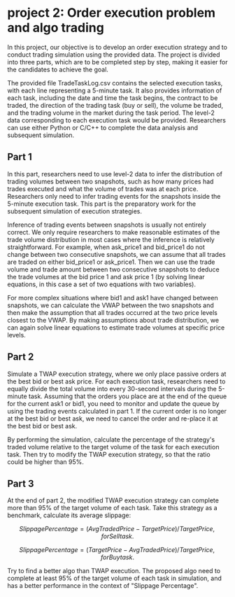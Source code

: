 # project 2: Order execution problem and algo trading
In this project, our objective is to develop an order execution strategy and to conduct trading simulation using the provided data. The project is divided into three parts, which are to be completed step by step, making it easier for the candidates to achieve the goal.

The provided file TradeTaskLog.csv contains the selected execution tasks, with each line representing a 5-minute task. It also provides information of each task,  including the date and time the task begins, the contract to be traded, the direction of the trading task (buy or sell), the volume be traded, and the trading volume in the market during the task period. The level-2 data corresponding to each execution task would be provided. Researchers can use either Python or C/C++ to complete the data analysis and subsequent simulation.

## Part 1
In this part, researchers need to use level-2 data to infer the distribution of trading volumes between two snapshots, such as how many prices had trades executed and what the volume of trades was at each price. Researchers only need to infer trading events for the snapshots inside the 5-minute execution task. This part is the preparatory work for the subsequent simulation of execution strategies. 

Inference of trading events between snapshots is usually not entirely correct. We only require researchers to make reasonable estimates of the trade volume distribution in most cases where the inference is relatively straightforward. For example, when ask_price1 and bid_price1 do not change between two consecutive snapshots, we can assume that all trades are traded on either bid_price1 or ask_price1. Then we can use the trade volume and trade amount between two consecutive snapshots to deduce the trade volumes at the bid price 1 and ask price 1 (by solving linear equations, in this case a set of two equations with two variables).

For more complex situations where bid1 and ask1 have changed between snapshots, we can calculate the VWAP between the two snapshots and then make the assumption that all trades occurred at the two price levels closest to the VWAP. By making assumptions about trade distribution, we can again solve linear equations to estimate trade volumes at specific price levels.

## Part 2
Simulate a TWAP execution strategy, where we only place passive orders at the best bid or best ask price. For each execution task, researchers need to equally divide the total volume into every 30-second intervals during the 5-minute task. Assuming that the orders you place are at the end of the queue for the current ask1 or bid1, you need to monitor and update the queue by using the trading events calculated in part 1. If the current order is no longer at the best bid or best ask, we need to cancel the order and re-place it at the best bid or best ask.

By performing the simulation, calculate the percentage of the strategy's traded volume relative to the target volume of the task for each execution task. Then try to modify the TWAP execution strategy, so that the ratio could be higher than 95%.

## Part 3
At the end of part 2, the modified TWAP execution strategy can complete more than 95% of the target volume of each task. Take this strategy as a benchmark, calculate its average slippage:

$$
Slippage Percentage = (AvgTradedPrice - TargetPrice) / TargetPrice, for Sell task.
$$

$$
Slippage Percentage = (TargetPrice - AvgTradedPrice) / TargetPrice, for Buy task.
$$

Try to find a better algo than TWAP execution. The proposed algo need to complete at least 95% of the target volume of each task in simulation, and has a better performance in the context of "Slippage Percentage".




